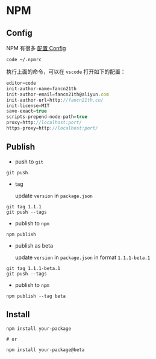 # NPM

## Config

NPM 有很多 [配置 Config](https://docs.npmjs.com/cli/v6/using-npm/config#proxy)

```shell
code ~/.npmrc
```

执行上面的命令，可以在 `vscode` 打开如下的配置：

```javascript
editor=code
init-author-name=fancn21th
init-author-email=fancn21th@aliyun.com
init-author-url=http://fancn21th.cn/
init-license=MIT
save-exact=true
scripts-prepend-node-path=true
proxy=http://localhost:port/
https-proxy=http://localhost:port/
```

## Publish

- push to `git`

```shell
git push
```

- tag

  update `version` in `package.json`

```shell
git tag 1.1.1
git push --tags
```

- publish to `npm`

```shell
npm publish
```

- publish as beta

  update `version` in `package.json` in format `1.1.1-beta.1`

```shell
git tag 1.1.1-beta.1
git push --tags
```

- publish to `npm`

```shell
npm publish --tag beta
```

## Install

```shell
npm install your-package

# or

npm install your-package@beta
```
